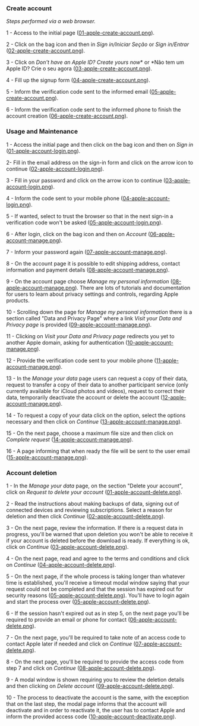 ### Create account

*Steps performed via a web browser.*

1 - Access to the initial page ([01-apple-create-account.png](./create/01-apple-create-account.png)).

2 - Click on the bag icon and then in *Sign in/Iniciar Seção* or *Sign in/Entrar*  ([02-apple-create-account.png](./create/02-apple-create-account.png)).

3 - Click on *Don't have an Apple ID? Create yours now**  or *Não tem um Apple ID? Crie o seu agora ([03-apple-create-account.png](./create/03-apple-create-account.png)).

4 - Fill up the signup form ([04-apple-create-account.png](./create/04-apple-create-account.png)).

5 - Inform the verification code sent to the informed email ([05-apple-create-account.png](./create/05-apple-create-account.png)).

6 - Inform the verification code sent to the informed phone to finish the account creation ([06-apple-create-account.png](./create/06-apple-create-account.png)).


### Usage and Maintenance

1 -  Access the initial page and then click on the bag icon and then on *Sign in* ([01-apple-account-login.png](./usage/01-apple-account-login.png)).

2- Fill in the email address on the sign-in form and click on the arrow icon to continue ([02-apple-account-login.png](./usage/02-apple-account-login.png)).

3 - Fill in your password and click on the arrow icon to continue ([03-apple-account-login.png](./usage/03-apple-account-login.png)).

4 - Inform the code sent to your mobile phone ([04-apple-account-login.png](./usage/04-apple-account-login.png)).

5 - If wanted, select to trust the browser so that in the next sign-in a verification code won't be asked ([05-apple-account-login.png](./usage/05-apple-account-login.png)).

6 - After login, click on the bag icon and then on *Account*  ([06-apple-account-manage.png](./usage/06-apple-account-manage.png)).

7 - Inform your password again ([07-apple-account-manage.png](./usage/07-apple-account-manage.png)).

8 -  On the account page it is possible to edit shipping address, contact information and payment details ([08-apple-account-manage.png](./usage/08-apple-account-manage.png)).

9 - On the account page choose *Manage my personal information* ([08-apple-account-manage.png](./usage/08-apple-account-manage.png)). There are lots of tutorials and documentation for users to learn about privacy settings and controls, regarding Apple products. 

10 - Scrolling down the page for _Manage my personal information_ there is a section called "Data and Privacy Page" where a link *Visit your Data and Privacy page* is provided ([09-apple-account-manage.png](./usage/09-apple-account-manage.png)).

11 - Clicking on _Visit your Data and Privacy page_ redirects you yet to another Apple domain, asking for authentication ([10-apple-account-manage.png](./usage/10-apple-account-manage.png)).

12 - Provide the verification code sent to your mobile phone ([11-apple-account-manage.png](./usage/11-apple-account-manage.png)).

13 - In the _Manage your data_ page users can request a copy of their data, request to transfer a copy of their data to another participant service (only currently available for iCloud photos and videos), request to correct their data, temporarily deactivate the account or delete the account ([12-apple-account-manage.png](./usage/12-apple-account-manage.png)).

14 - To request a copy of your data click on the option, select the options necessary and then click on *Continue* ([13-apple-account-manage.png](./usage/13-apple-account-manage.png)).

15 - On the next page, choose a maximum file size and then click on *Complete request* ([14-apple-account-manage.png](./usage/14-apple-account-manage.png)).

16 - A page informing that when ready the file will be sent to the user email ([15-apple-account-manage.png](./usage/15-apple-account-manage.png)).


### Account deletion

1 - In the _Manage your data_ page, on the section "Delete your account", click on *Request to delete your account* ([01-apple-account-delete.png](./deletion/01-apple-account-delete.png)).

2 - Read the instructions about making backups of data, signing out of connected devices and reviewing subscriptions. Select a reason for deletion and then click *Continue* ([02-apple-account-delete.png](./deletion/02-apple-account-delete.png)).


3 - On the next page, review the information. If there is a request data in progress, you'll be warned that upon deletion you won't be able to receive it if your account is deleted before the download is ready. If everything is ok, click on *Continue* ([03-apple-account-delete.png](./deletion/03-apple-account-delete.png)).

4 - On the next page, read and agree to the terms and conditions and click on *Continue* ([04-apple-account-delete.png](./deletion/04-apple-account-delete.png)).

5 - On the next page, if the whole process is taking longer than whatever time is established, you'll receive a timeout modal window saying that your request could not be completed and that the session has expired out for security reasons ([05-apple-account-delete.png](./deletion/05-apple-account-delete.png)). You'll have to login again and start the process over ([05-apple-account-delete.png](./deletion/05-apple-account-delete.png)).

6 - If the session hasn't expired out as in step 5, on the next page you'll be required to provide an email or phone for contact ([06-apple-account-delete.png](./deletion/06-apple-account-delete.png)).

7 - On the next page, you'll be required to take note of an access code to contact Apple later if needed and click on *Continue* ([07-apple-account-delete.png](./deletion/07-apple-account-delete.png)).

8 - On the next page, you'll be required to provide the access code from step 7 and click on *Continue* ([08-apple-account-delete.png](./deletion/08-apple-account-delete.png)).

9 - A modal window is shown requiring you to review the deletion details and then clicking on *Delete account* ([09-apple-account-delete.png](./deletion/09-apple-account-delete.png)).

10 - The process to deactivate the account is the same, with the exception that on the last step, the modal page informs that the account will deactivate and in order to reactivate it, the user has to contact Apple and inform the provided access code ([10-apple-account-deactivate.png](./deletion/10-apple-account-deactivate.png)).